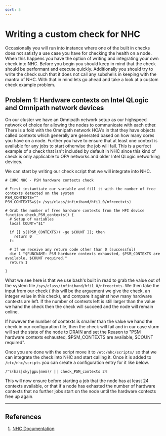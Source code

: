 ```yaml
---
sort: 5
---
```


# Writing a custom check for NHC

Occasionally you will run into instance where one of the built in checks does not satisfy a use case you have for checking the health on a node. When this happens you have the option of writing and integrating your own check into NHC. Before you begin you should keep in mind that the check should be performant and execute quickly. Additionally you should try to write the check such that it does not call any subshells in keeping with the mantra of NHC. With that in mind lets go ahead and take a look at a custom check example problem.

## Problem 1: Hardware contexts on Intel QLogic and Omnipath network devices
On our cluster we have an Omnipath network setup as our highspeed network of choice for allowing the nodes to communicate with each other. There is a fold with the Omnipath network HCA's in that they have objects called contexts which generally are generated based on how many cores you have on a node. Further you have to ensure that at least one context is available for any jobs to start otherwise the job will fail. This is a perfect example of a check that isn't included by default in NHC since this kind of check is only applicable to OPA networks and older Intel QLogic networking devices.

We can start by writing our check script that we will integrate into NHC.

```
# CURC NHC - PSM hardware contexts check

# First instantiate our variable and fill it with the number of free contexts detected on the system
PSM_CONTEXTS=""
PSM_CONTEXTS=$(< /sys/class/infiniband/hfi1_0/nfreectxts)

# Grab the number of free hardware contexts from the HFI device
function check_PSM_contexts() {
  # Setup of variables
  local COUNT="$1"

  if [[ $((PSM_CONTEXTS)) -ge $COUNT ]]; then
    return 0
  fi
  
  # If we receive any return code other than 0 (successful)
  die 1 "$FUNCNAME: PSM hardware contexts exhausted, $PSM_CONTEXTS are available, $COUNT required."
  return 1

}
```
What we see here is that we use bash's built in read to grab the value out of the system file `/sys/class/infiniband/hfi1_0/nfreectxts`. We then take the input from our check ( this will be the arguement we give the check, an integer value in this check), and compare it against how many hardware contexts are left. If the number of contexts left is still larger than the value we hand the check then the check will succeed and the node will remain online.

If however the number of contexts is smaller than the value we hand the check in our configuration file, then the check will fail and in our case slurm will set the state of the node to DRAIN and set the Reason to "PSM hardware contexts exhausted, $PSM_CONTEXTS are available, $COUNT required".

Once you are done with the script move it to `/etc/nhc/scripts/` so that we can integrate the check into NHC and start calling it. Once it is added to `/etc/nhc/scripts` you can create a configuration entry for it like below.

```
/^s(has|sky|gpu|mem)/ || check_PSM_contexts 24
```
This will now ensure before starting a job that the node has at least 24 contexts available, or that if a node has exhasted the number of hardware contexts that no further jobs start on the node until the hardware contexts free up again.

---
## References

1. [NHC Documentation](https://github.com/mej/nhc/blob/master/README.md)
